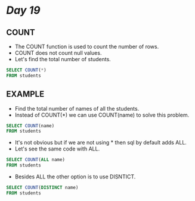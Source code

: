 # *Day 19*

## COUNT 

- The COUNT function is used to count the number of rows.
- COUNT does not count null values.
- Let's find the total number of students.

```sql
SELECT COUNT(*)
FROM students
```

## EXAMPLE
- Find the total number of names of all the students.
- Instead of COUNT(*) we can use COUNT(name) to solve this problem.

```sql
SELECT COUNT(name)
FROM students
```
- It's not obvious but if we are not using * then sql by default adds ALL.
- Let's see the same code with ALL.

```sql
SELECT COUNT(ALL name)
FROM students
```
- Besides ALL the other option is to use DISNTICT.

```sql
SELECT COUNT(DISTINCT name)
FROM students
```

